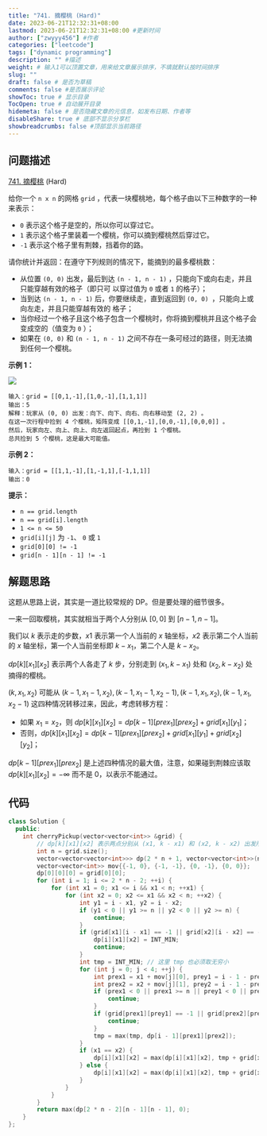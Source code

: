 ```yaml
---
title: "741. 摘樱桃 (Hard)"
date: 2023-06-21T12:32:31+08:00
lastmod: 2023-06-21T12:32:31+08:00 #更新时间
author: ["zwyyy456"] #作者
categories: ["leetcode"]
tags: ["dynamic programming"]
description: "" #描述
weight: # 输入1可以顶置文章，用来给文章展示排序，不填就默认按时间排序
slug: ""
draft: false # 是否为草稿
comments: false #是否展示评论
showToc: true # 显示目录
TocOpen: true # 自动展开目录
hidemeta: false # 是否隐藏文章的元信息，如发布日期、作者等
disableShare: true # 底部不显示分享栏
showbreadcrumbs: false #顶部显示当前路径
---
```

## 问题描述

[741. 摘樱桃][link] (Hard)

[link]: https://leetcode.cn/problems/cherry-pickup/

给你一个 `n x n` 的网格 `grid` ，代表一块樱桃地，每个格子由以下三种数字的一种来表示：

- `0` 表示这个格子是空的，所以你可以穿过它。
- `1` 表示这个格子里装着一个樱桃，你可以摘到樱桃然后穿过它。
- `-1` 表示这个格子里有荆棘，挡着你的路。

请你统计并返回：在遵守下列规则的情况下，能摘到的最多樱桃数：

- 从位置 `(0, 0)` 出发，最后到达 `(n - 1, n - 1)` ，只能向下或向右走，并且只能穿越有效的格子（即只可
以穿过值为 `0` 或者 `1` 的格子）；
- 当到达 `(n - 1, n - 1)` 后，你要继续走，直到返回到 `(0, 0) `，只能向上或向左走，并且只能穿越有效的
格子；
- 当你经过一个格子且这个格子包含一个樱桃时，你将摘到樱桃并且这个格子会变成空的（值变为 `0` ）；
- 如果在 `(0, 0)` 和 `(n - 1, n - 1)` 之间不存在一条可经过的路径，则无法摘到任何一个樱桃。

**示例 1：**

![](https://pic-upyun.zwyyy456.tech/smms/2023-12-26-065425.jpg)

```
输入：grid = [[0,1,-1],[1,0,-1],[1,1,1]]
输出：5
解释：玩家从 (0, 0) 出发：向下、向下、向右、向右移动至 (2, 2) 。
在这一次行程中捡到 4 个樱桃，矩阵变成 [[0,1,-1],[0,0,-1],[0,0,0]] 。
然后，玩家向左、向上、向上、向左返回起点，再捡到 1 个樱桃。
总共捡到 5 个樱桃，这是最大可能值。

```

**示例 2：**

```
输入：grid = [[1,1,-1],[1,-1,1],[-1,1,1]]
输出：0

```

**提示：**

- `n == grid.length`
- `n == grid[i].length`
- `1 <= n <= 50`
- `grid[i][j]` 为 `-1`、 `0` 或 `1`
- `grid[0][0] != -1`
- `grid[n - 1][n - 1] != -1`

## 解题思路

这题从思路上说，其实是一道比较常规的 DP。但是要处理的细节很多。

一来一回取樱桃，其实就相当于两个人分别从 $[0, 0]$ 到 $[n - 1, n - 1]$。

我们以 $k$ 表示走的步数，$x1$ 表示第一个人当前的 $x$ 轴坐标，$x2$ 表示第二个人当前的 $x$ 轴坐标，第一个人当前坐标即 $k - x_1$，第二个人是 $k - x_2$。

$dp[k][x_1][x_2]$ 表示两个人各走了 $k$ 步，分别走到 $(x_1, k - x_1)$ 处和 $(x_2, k - x_2)$ 处摘得的樱桃。

$(k, x_1, x_2)$ 可能从 $(k - 1, x_1 - 1, x_2), (k - 1, x_1 - 1, x_2 - 1), (k - 1, x_1, x_2), (k - 1, x_1, x_2 - 1)$ 这四种情况转移过来，因此，考虑转移方程：

- 如果 $x_1 = x_2$，则 $dp[k][x_1][x_2] = dp[k - 1][prex_1][prex_2] + grid[x_1][y_1]$；
- 否则，$dp[k][x_1][x_2] = dp[k - 1][prex_1][prex_2] + grid[x_1][y_1] + grid[x_2][y_2]$；

$dp[k - 1][prex_1][prex_2]$ 是上述四种情况的最大值，注意，如果碰到荆棘应该取 $dp[k][x_1][x_2] = -\infty$ 而不是 $0$，以表示不能通过。

## 代码

```cpp
class Solution {
  public:
    int cherryPickup(vector<vector<int>> &grid) {
        // dp[k][x1][x2] 表示两点分别从 (x1, k - x1) 和 (x2, k - x2) 出发所能收集到的最多樱
        int n = grid.size();
        vector<vector<vector<int>>> dp(2 * n + 1, vector<vector<int>>(n, vector<int>(n, INT_MIN)));
        vector<vector<int>> mov{{-1, 0}, {-1, -1}, {0, -1}, {0, 0}};
        dp[0][0][0] = grid[0][0];
        for (int i = 1; i <= 2 * n - 2; ++i) {
            for (int x1 = 0; x1 <= i && x1 < n; ++x1) {
                for (int x2 = 0; x2 <= x1 && x2 < n; ++x2) {
                    int y1 = i - x1, y2 = i - x2;
                    if (y1 < 0 || y1 >= n || y2 < 0 || y2 >= n) {
                        continue;
                    }
                    if (grid[x1][i - x1] == -1 || grid[x2][i - x2] == -1) {
                        dp[i][x1][x2] = INT_MIN;
                        continue;
                    }
                    int tmp = INT_MIN; // 这里 tmp 也必须取无穷小
                    for (int j = 0; j < 4; ++j) {
                        int prex1 = x1 + mov[j][0], prey1 = i - 1 - prex1;
                        int prex2 = x2 + mov[j][1], prey2 = i - 1 - prex2;
                        if (prex1 < 0 || prex1 >= n || prey1 < 0 || prey1 >= n || prex2 < 0 || prex2 >= n || prey2 < 0 || prey2 >= n) {
                            continue;
                        }
                        if (grid[prex1][prey1] == -1 || grid[prex2][prey2] == -1) {
                            continue;
                        }
                        tmp = max(tmp, dp[i - 1][prex1][prex2]);
                    }
                    if (x1 == x2) {
                        dp[i][x1][x2] = max(dp[i][x1][x2], tmp + grid[x1][i - x1]);
                    } else {
                        dp[i][x1][x2] = max(dp[i][x1][x2], tmp + grid[x1][i - x1] + grid[x2][i - x2]);
                    }
                }
            }
        }
        return max(dp[2 * n - 2][n - 1][n - 1], 0);
    }
};
```

